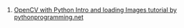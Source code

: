 1. [OpenCV with Python Intro and loading Images tutorial by pythonprogramming.net](https://pythonprogramming.net/loading-images-python-opencv-tutorial/)
